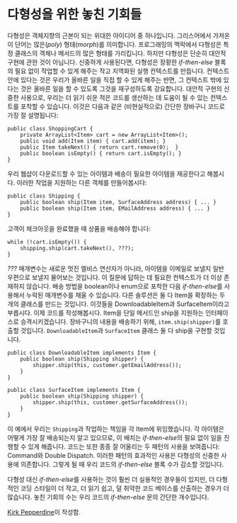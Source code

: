 # 다형성을 위한 놓친 기회들

다형성은 객체지향의 근본이 되는 위대한 아이디어 중 하나입니다. 그리스어에서 가져온 이 단어는 많은(*poly*) 형태(*morph*)를 의미합니다. 프로그래밍의 맥락에서 다형성은 특정 클래스의 객체나 메서드의 많은 형태를 가리킵니다. 하지만 다형성은 단순히 대안적 구현에 관한 것이 아닙니다. 신중하게 사용된다면, 다형성은 장황한 *if-then-else* 블록의 필요 없이 작업할 수 있게 해주는 작고 지역화된 실행 컨텍스트를 만듭니다. 컨텍스트 안에 있다는 것은 우리가 올바른 일을 직접 할 수 있게 해주는 반면, 그 컨텍스트 밖에 있다는 것은 올바른 일을 할 수 있도록 그것을 재구성하도록 강요합니다. 대안적 구현의 신중한 사용으로, 우리는 더 읽기 쉬운 적은 코드를 생산하는 데 도움이 될 수 있는 컨텍스트를 포착할 수 있습니다. 이것은 다음과 같은 (비현실적으로) 간단한 장바구니 코드로 가장 잘 설명됩니다:

```
public class ShoppingCart {
    private ArrayList<Item> cart = new ArrayList<Item>();
    public void add(Item item) { cart.add(item); }
    public Item takeNext() { return cart.remove(0);  }
    public boolean isEmpty() { return cart.isEmpty(); }
}
```

우리 웹샵이 다운로드할 수 있는 아이템과 배송이 필요한 아이템을 제공한다고 해봅시다. 이러한 작업을 지원하는 다른 객체를 만들어봅시다:

```
public class Shipping {
    public boolean ship(Item item, SurfaceAddress address) { ... }
    public boolean ship(Item item, EMailAddress address) { ... }
}
```

고객이 체크아웃을 완료했을 때 상품을 배송해야 합니다:

```
while (!cart.isEmpty()) {
    shipping.ship(cart.takeNext(), ???);
}
```

*???* 매개변수는 새로운 멋진 엘비스 연산자가 아니라, 아이템을 이메일로 보낼지 일반 우편으로 보낼지 물어보는 것입니다. 이 질문에 답하는 데 필요한 컨텍스트가 더 이상 존재하지 않습니다. 배송 방법을 boolean이나 enum으로 포착한 다음 *if-then-else*를 사용해서 누락된 매개변수를 채울 수 있습니다. 다른 솔루션은 둘 다 Item을 확장하는 두 개의 클래스를 만드는 것입니다. 이것들을 DownloadableItem과 SurfaceItem이라고 부릅시다. 이제 코드를 작성해봅시다. Item을 단일 메서드인 ship을 지원하는 인터페이스로 승격시키겠습니다. 장바구니의 내용을 배송하기 위해, `item.ship(shipper)`를 호출할 것입니다. `DownloadableItem`과 `SurfaceItem` 클래스 둘 다 ship을 구현할 것입니다.

```
public class DownloadableItem implements Item {
    public boolean ship(Shipping shipper) {
        shipper.ship(this, customer.getEmailAddress());
    }
}

public class SurfaceItem implements Item {
    public boolean ship(Shipping shipper) {
        shipper.ship(this, customer.getSurfaceAddress());
    }
}
```

이 예에서 우리는 `Shipping`과 작업하는 책임을 각 Item에 위임했습니다. 각 아이템은 어떻게 가장 잘 배송되는지 알고 있으므로, 이 배치는 *if-then-else*의 필요 없이 일을 진행할 수 있게 해줍니다. 코드는 또한 종종 잘 어울리는 두 패턴의 사용을 보여줍니다: Command와 Double Dispatch. 이러한 패턴의 효과적인 사용은 다형성의 신중한 사용에 의존합니다. 그렇게 될 때 우리 코드의 *if-then-else* 블록 수가 감소할 것입니다.

다형성 대신 *if-then-else*를 사용하는 것이 훨씬 더 실용적인 경우들이 있지만, 더 다형적인 코딩 스타일이 더 작고, 더 읽기 쉽고, 덜 취약한 코드 베이스를 산출하는 경우가 더 많습니다. 놓친 기회의 수는 우리 코드의 *if-then-else* 문의 간단한 개수입니다.

[Kirk Pepperdine](http://programmer.97things.oreilly.com/wiki/index.php/Kirk_Pepperdine)이 작성함.